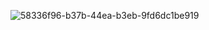 ![58336f96-b37b-44ea-b3eb-9fd6dc1be919](https://github.com/ArroyoMaverick/formulario-en-JavaFx/assets/169222339/c54e2e80-d038-4b7d-b111-c0ab39359fb9)
